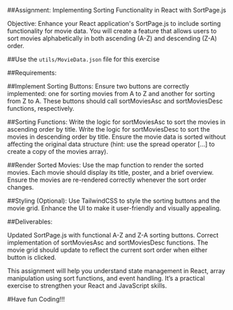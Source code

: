 ##Assignment: Implementing Sorting Functionality in React with SortPage.js

Objective: Enhance your React application's SortPage.js to include sorting functionality for movie data. You will create a feature that allows users to sort movies alphabetically in both ascending (A-Z) and descending (Z-A) order.

##Use the `utils/MovieData.json` file for this exercise

##Requirements:


##Implement Sorting Buttons:
Ensure two buttons are correctly implemented: one for sorting movies from A to Z and another for sorting from Z to A.
These buttons should call sortMoviesAsc and sortMoviesDesc functions, respectively.

##Sorting Functions:
Write the logic for sortMoviesAsc to sort the movies in ascending order by title.
Write the logic for sortMoviesDesc to sort the movies in descending order by title.
Ensure the movie data is sorted without affecting the original data structure (hint: use the spread operator [...] to create a copy of the movies array).

##Render Sorted Movies:
Use the map function to render the sorted movies. Each movie should display its title, poster, and a brief overview.
Ensure the movies are re-rendered correctly whenever the sort order changes.

##Styling (Optional):
Use TailwindCSS to style the sorting buttons and the movie grid.
Enhance the UI to make it user-friendly and visually appealing.

##Deliverables:

Updated SortPage.js with functional A-Z and Z-A sorting buttons.
Correct implementation of sortMoviesAsc and sortMoviesDesc functions.
The movie grid should update to reflect the current sort order when either button is clicked.

This assignment will help you understand state management in React, array manipulation using sort functions, and event handling. It’s a practical exercise to strengthen your React and JavaScript skills.

#Have fun Coding!!!